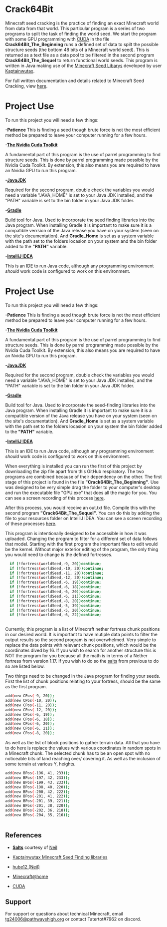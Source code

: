 
# Crack64Bit

Minecraft seed cracking is the practice of finding an exact Minecraft world from data from that world. This particular program is a series of two programs to spilt the task of finding the world seed. We start the program with some GPU programming with [CUDA](https://developer.nvidia.com/cuda-toolkit) in the file **Crack64Bit_The_Beginning** runs a defined set of data to spilt the possible structure seeds (the bottom 48 bits of a Minecraft world seed). This is returned as a text file as a data pool to be filtered in the second program **Crack64Bit_The_Sequel** to return functional world seeds. This program is written in Java making use of the [Minecraft Seed Libarys](https://kaptainwutax.seedfinding.com/) developed by user [Kaptainwutax](https://github.com/KaptainWutax).  

For full written documentation and details related to Minecraft Seed Cracking, view [here](https://docs.google.com/document/d/1S-tqtsDtqdalQDEEsopy5CnU4O1-bL9xtSGgOIrrxzI/edit#). 

# Project Use
To run this project you will need a few things:

**-Patience**
This is finding a seed though brute force is not the most efficient method be prepared to leave your computer running for a few hours. 

**-[The Nvidia Cuda Toolkit](https://developer.nvidia.com/cuda-toolkit)**

A fundamental part of this program is the use of parrel programming to find structure seeds. This is done by parrel programming made possible by the Nvidia Cuda Toolkit. By extension, this also means you are required to have an Nvidia GPU to run this program.  

**-[JavaJDK](https://www.oracle.com/java/technologies/javase/jdk16-archive-downloads.html)**

Required for the second program, double check the variables you would need a variable "JAVA_HOME" is set to your Java JDK installed, and the "PATH" variable is set to the bin folder in your Java JDK folder.

**-[Gradle](https://gradle.org/)**

Build tool for Java. Used to incorporate the seed finding libraries into the Java program. When installing Gradle it is important to make sure it is a compatible verrsion of the Java release you have on your system (seen on the site's documentation). And **Gradle_Home** is set as a system variable with the path set to the folders locasion on your system and the bin folder added to the **"PATH"** variable.

**-[IntelliJ IDEA](https://www.jetbrains.com/idea/)**

This is an IDE to run Java code, although any programming environment _should_ work code is configured to work on this environment. 

# Project Use
To run this project you will need a few things:

**-Patience**
This is finding a seed though brute force is not the most efficient method be prepared to leave your computer running for a few hours. 

**-[The Nvidia Cuda Toolkit](https://developer.nvidia.com/cuda-toolkit)**

A fundamental part of this program is the use of parrel programming to find structure seeds. This is done by parrel programming made possible by the Nvidia Cuda Toolkit. By extension, this also means you are required to have an Nvidia GPU to run this program.  

**-[JavaJDK](https://www.oracle.com/java/technologies/javase/jdk16-archive-downloads.html)**

Required for the second program, double check the variables you would need a variable "JAVA_HOME" is set to your Java JDK installed, and the "PATH" variable is set to the bin folder in your Java JDK folder.

**-[Gradle](https://gradle.org/)**

Build tool for Java. Used to incorporate the seed-finding libraries into the Java program.  When installing Gradle it is important to make sure it is a compatible version of the Java release you have on your system (seen on the site's documentation). And **Gradle_Home** is set as a system variable with the path set to the folders locasion on your system the bin folder added to the **"PATH"** variable.

**-[IntelliJ IDEA](https://www.jetbrains.com/idea/)**

This is an IDE to run Java code, although any programming environment _should_ work code is configured to work on this environment. 

When everything is installed you can run the first of this project by downloading the zip file apart from this GitHub respiratory. The two programs are combined because of their dependency on the other. The first stage of this project is found in the file **"Crack64Bit_The_Beginning"**. Use was designed to be very simple drag the folder to your computer's desktop and run the executable file "GPU.exe" that does all the magic for you. You can see a screen recording of this process [here](https://youtu.be/m_Qbvg5l4D8). 

After this process, you would receive an out.txt file. Compile this with the second program **"Crack64Bit_The_Sequel"**. You can do this by adding the file to your resources folder on IntelliJ IDEA. You can see a screen recording of these processes [here](https://youtu.be/vMJORczjRSk). 

This program is intentionally designed to be accessible in how it was uploaded. Changing the program to filter for a different set of data follows that model. Starting with the first program the important files to edit would be the kernel. Without major exterior editing of the program, the only thing you would need to change is the defined fortresses. 

```bash
  if (!fortress(worldSeed,-9, 20))continue; 
  if (!fortress(worldSeed,-10, 20))continue; 
  if (!fortress(worldSeed,-11, 20))continue; 
  if (!fortress(worldSeed,-12, 20))continue; 
  if (!fortress(worldSeed,-6, 19))continue; 
  if (!fortress(worldSeed,-6, 18))continue;
  if (!fortress(worldSeed,-6, 20))continue; 
  if (!fortress(worldSeed,-6, 21))continue; 
  if (!fortress(worldSeed,-8, 20))continue; 
  if (!fortress(worldSeed,-5, 39))continue; 
  if (!fortress(worldSeed,-5, 20))continue; 
  if (!fortress(worldSeed,-6, 22))continue; 
 
```
Currently, this program is a list of Minecraft nether fortress chunk positions in our desired world. It is important to have mutiple data points to filter the output results so the second program is not overwhelmed. Very simple to replace the data points with relevant chunk positions, which would be the coordinates dived by 16.  If you wish to search for another structure this is NOT the program for you because all the math is in terms of a Nether fortress from version 1.17. If you wish to do so the [salts](https://en.wikipedia.org/wiki/Salt_(cryptography)) from previous to do so are listed below.  


Two things need to be changed in the Java program for finding your seeds. First the list of chunk positions relating to your fortress, should be the same as the first program. 

```bash
add(new CPos(-9, 20));
add(new CPos(-10, 20));
add(new CPos(-11, 20));
add(new CPos(-12, 20));
add(new CPos(-6, 19));
add(new CPos(-6, 18));
add(new CPos(-6, 20));
add(new CPos(-6, 21));
add(new CPos(-8, 20));
```


As well as the list of block positions to gather terrain data. All that you have to do here is replace the values with various coordinates in random spots in a Minecraft chunk. The selected chunk has to be an open spot with no noticeable bits of land reaching over/ covering it. As well as the inclusion of some terrain at various Y, heights.    

```bash
add(new BPos(-196, 41, 233));
add(new BPos(-197, 42, 233));
add(new BPos(-199, 43, 233));
add(new BPos(-198, 40, 220));
add(new BPos(-200, 42, 222));
add(new BPos(-201, 41, 222));
add(new BPos(-201, 39, 221));
add(new BPos(-201, 38, 220));
add(new BPos(-202, 36, 218));
add(new BPos(-204, 35, 216));
	
```


## References

- **[Salts](https://drive.google.com/drive/folders/1ZFra3pnPNAz_CGeRdZTc0GMPA3yOqPA8)** courtesy of [Neil](https://github.com/hube12)

- [Kaptainwutax Minecraft Seed Finding libraries](https://kaptainwutax.seedfinding.com/)
  
- [hube12 (Neil)](https://github.com/hube12)

- [Minecraft@home](https://minecraftathome.com/)
 
- [CUDA](https://docs.nvidia.com/cuda/)


## Support

For support or questions about technical Minecraft, email tg24006@pathwayshigh.org or contact Tatertot#7962 on discord.
